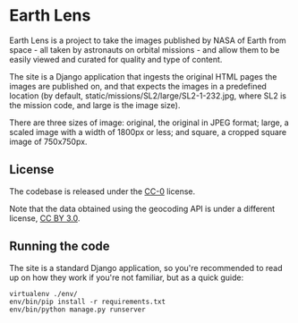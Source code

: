 Earth Lens
==========

Earth Lens is a project to take the images published by NASA
of Earth from space - all taken by astronauts on orbital missions -
and allow them to be easily viewed and curated for quality and
type of content.

The site is a Django application that ingests the original
HTML pages the images are published on, and that expects the images
in a predefined location (by default, static/missions/SL2/large/SL2-1-232.jpg,
where SL2 is the mission code, and large is the image size).

There are three sizes of image: original, the original in JPEG format;
large, a scaled image with a width of 1800px or less; and square,
a cropped square image of 750x750px.


License
-------

The codebase is released under the [CC-0](http://creativecommons.org/publicdomain/zero/1.0/) license.

Note that the data obtained using the geocoding API is under a different license, [CC BY 3.0](http://creativecommons.org/licenses/by/3.0/).


Running the code
----------------

The site is a standard Django application, so you're recommended to
read up on how they work if you're not familiar, but as a quick guide:

    virtualenv ./env/
    env/bin/pip install -r requirements.txt
    env/bin/python manage.py runserver
